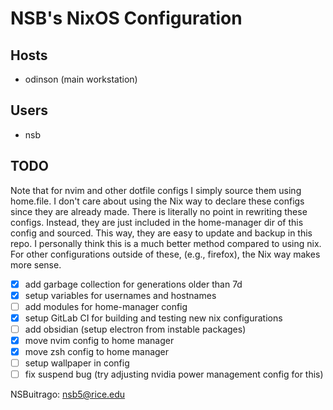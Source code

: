 # NSB's NixOS Configuration

## Hosts

- odinson (main workstation)

## Users

- nsb

## TODO

Note that for nvim and other dotfile configs I simply source them using home.file. I don't care
about using the Nix way to declare these configs since they are already made. There is literally
no point in rewriting these configs. Instead, they are just included in the home-manager dir
of this config and sourced. This way, they are easy to update and backup in this repo. I personally
think this is a much better method compared to using nix. For other configurations outside of these,
(e.g., firefox), the Nix way makes more sense.

- [x] add garbage collection for generations older than 7d
- [x] setup variables for usernames and hostnames
- [ ] add modules for home-manager config
- [x] setup GitLab CI for building and testing new nix configurations
- [ ] add obsidian (setup electron from instable packages)
- [x] move nvim config to home manager
- [x] move zsh config to home manager
- [ ] setup wallpaper in config
- [ ] fix suspend bug (try adjusting nvidia power management config for this)

NSBuitrago: <nsb5@rice.edu>
